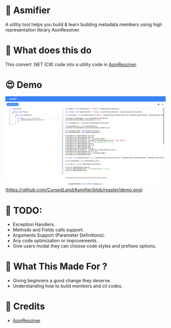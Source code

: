 # 🎈 Asmifier
A utility tool helps you build & learn building metadata members using high representation library AsmResolver. 

# 🎀 What does this do
This convert .NET (C#) code into a utility code in [AsmResolver](https://github.com/Washi1337/AsmResolver/).

# 😍 Demo
![demo](https://github.com/CursedLand/Asmifier/blob/master/demo.png)(https://github.com/CursedLand/Asmifier/blob/master/demo.png)

# 🎲 TODO:
- Exception Handlers.
- Methods and Fields calls support.
- Arguments Support (Parameter Definitions).
- Any code optimization or improvements.
- Give users modal they can choose code styles and prefixes options.

# 🧩 What This Made For ?
- Giving beginners a good change they deserve.
- Understanding how to build members and cil codes.

# 🔮 Credits 
- [AsmResolver](https://github.com/Washi1337/AsmResolver/)
